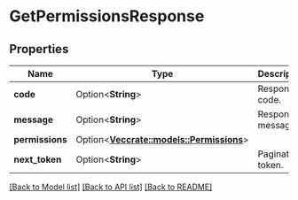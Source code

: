 # GetPermissionsResponse

## Properties

Name | Type | Description | Notes
------------ | ------------- | ------------- | -------------
**code** | Option<**String**> | Response code. | [optional]
**message** | Option<**String**> | Response message. | [optional]
**permissions** | Option<[**Vec<crate::models::Permissions>**](permissions.md)> |  | [optional]
**next_token** | Option<**String**> | Pagination token. | [optional]

[[Back to Model list]](../README.md#documentation-for-models) [[Back to API list]](../README.md#documentation-for-api-endpoints) [[Back to README]](../README.md)


